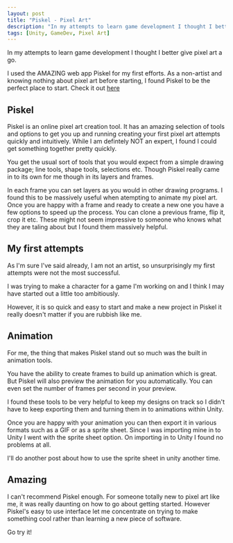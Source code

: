 ```yaml
---
layout: post
title: "Piskel - Pixel Art"
description: "In my attempts to learn game development I thought I better give pixel art a go"
tags: [Unity, GameDev, Pixel Art]
---
```


In my attempts to learn game development I thought I better give pixel art a go.

I used the AMAZING web app Piskel for my first efforts. As a non-artist and knowing nothing about pixel art before starting, I found Piskel to be the perfect place to start. Check it out [here](https://www.piskelapp.com/)

## Piskel

Piskel is an online pixel art creation tool. It has an amazing selection of tools and options to get you up and running creating your first pixel art attempts quickly and intuitively. While I am defintely NOT an expert, I found I could get something together pretty quickly.

You get the usual sort of tools that you would expect from a simple drawing package; line tools, shape tools, selections etc. Though Piskel really came in to its own for me though in its layers and frames.

In each frame you can set layers as you would in other drawing programs. I found this to be massively useful when atempting to animate my pixel art. Once you are happy with a frame and ready to create a new one you have a few options to speed up the process. You can clone a previous frame, flip it, crop it etc. These might not seem impressive to someone who knows what they are taling about but I found them massively helpful.

## My first attempts

As I'm sure I've said already, I am not an artist, so unsurprisingly my first attempts were not the most successful.

I was trying to make a character for a game I'm working on and I think I may have started out a little too ambitiously.

However, it is so quick and easy to start and make a new project in Piskel it really doesn't matter if you are rubbish like me.

## Animation

For me, the thing that makes Piskel stand out so much was the built in animation tools.

You have the ability to create frames to build up animation which is great. But Piskel will also preview the animation for you automatically. You can even set the number of frames per second in your preview.

I found these tools to be very helpful to keep my designs on track so I didn't have to keep exporting them and turning them in to animations within Unity.

Once you are happy with your animation you can then export it in various formats such as a GIF or as a sprite sheet. Since I was importing mine in to Unity I went with the sprite sheet option. On importing in to Unity I found no problems at all.

I'll do another post about how to use the sprite sheet in unity another time.

## Amazing

I can't recommend Piskel enough. For someone totally new to pixel art like me, it was really daunting on how to go about getting started. However Piskel's easy to use interface let me concentrate on trying to make something cool rather than learning a new piece of software.

Go try it!
